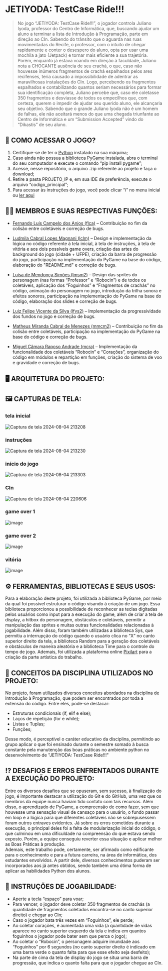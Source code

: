 # JETIYODA: TestCase Ride!!!

> No jogo “JETIYODA: TestCase Ride!!!”, o jogador controla Juliano Iyoda, professor do Centro de Informática, que, buscando ajudar um aluno a terminar a lista de Introdução à Programação, parte em direção ao CIn. Sabendo do trânsito que o aguarda nas ruas movimentadas do Recife, o professor, com o intuito de chegar rapidamente e conter o desespero do aluno, opta por usar uma mochila a jato (Jetpack) e tornar mais eficiente a sua trajetória. Porém, enquanto já estava voando em direção à faculdade, Juliano nota a CHOCANTE ausência de seu crachá, o que, caso não houvesse inúmeros fragmentos de crachá espalhados pelos ares recifenses, teria causado a impossibilidade de adentrar as maravilhosas instalações do CIn. Logo, percebendo os fragmentos espalhados e contabilizando quantos seriam necessários para formar sua identificação completa, Juliano percebe que, caso ele coletasse 350 fragmentos e desviasse de todos os empecilhos que, com certeza, querem o impedir de ajudar seu querido aluno, ele alcançaria seu objetivo. Sabendo que o grande Juliano Iyoda não é um homem de falhas, ele não aceitará menos do que uma chegada triunfante ao Centro de Informática e um “Submission Accepted” vindo do “Dikastis” de seu aluno.

## 🔎 COMO ACESSAR O JOGO?
1.	Certifique-se de ter o [Python](https://www.python.org/) instalado na sua máquina;
2.	Caso ainda não possua a biblioteca [PyGame](https://www.pygame.org/) instalada, abra o terminal do seu computador e execute o comando “pip install pygame”;
3.	Acesse, nesse repositório, o arquivo .zip referente ao projeto e faça o download;
4.	Retire a pasta PROJETO_IP e, em sua IDE de preferência, execute o arquivo “codigo_principal”;
5.	Para acessar às instruções do jogo, você pode clicar “i” no menu inicial ou [ler aqui](https://github.com/ludmagz/grupo6-JETIYODA/blob/main/README.md#-instru%C3%A7%C3%B5es-de-jogabilidade)

## 👩‍💻 MEMBROS E SUAS RESPECTIVAS FUNÇÕES:
- [Fernando Luís Campelo dos Anjos (flca)](https://github.com/flca-cin) –
Contribuição no fim da colisão entre coletáveis e correção de bugs.

- [Ludmila Cabral Lopes Magnani (lclm)](https://github.com/ludmagz) –
Design e implementação da lógica no código referente à tela inicial, à tela de instruções, à tela de vitória e aos dois possíveis game overs, criação das artes do background do jogo (cidade + UFPE), criação da barra de progressão do jogo, participação na implementação do PyGame na base do código, elaboração do "README.md" e correção de bugs.

- [Luísa de Mendonça Simões (lmsm2)](https://github.com/lmsm2) –
Design das sprites do personagem (nas formas “Professor” e “Robocin”) e de todos os coletáveis, aplicação dos “Foguinhos” e “Fragmentos de crachás” no código, animação do personagem no jogo, introdução da trilha sonora e efeitos sonoros, participação na implementação do PyGame na base do código, elaboração dos slides e correção de bugs.


- [Luiz Felipe Vicente da Silva (lfvs2)](https://github.com/lfvs2) –
Implementação da progressividade dos fundos no jogo e correção de bugs.


- [Matheus Miranda Cabral de Menezes (mmcm2)](https://github.com/mmcm2-cin) –
Contribuição no fim da colisão entre coletáveis, participação na implementação do PyGame na base do código e correção de bugs.



- [Miguel Câmara Raposo Andrade (mcra)](https://github.com/mcra3287) –
Implementação da funcionalidade dos coletáveis “Robocin” e “Corações”, organização do código em módulos e repartição em funções, criação do sistema de voo e gravidade e correção de bugs.




## 🖥️ ARQUITETURA DO PROJETO:


## 🖼️ CAPTURAS DE TELA:
### tela inicial
![Captura de tela 2024-08-04 213208](https://github.com/user-attachments/assets/119f9164-38e7-43d3-8c5c-1e7b117cb9b0)
### instruções
![Captura de tela 2024-08-04 213230](https://github.com/user-attachments/assets/a62ad060-4c63-402d-a661-06e4f14d17db)
### início do jogo
![Captura de tela 2024-08-04 213303](https://github.com/user-attachments/assets/83a44437-8cf1-40cf-8f40-cd4aeb7d5aec)
### CIn
![Captura de tela 2024-08-04 220606](https://github.com/user-attachments/assets/3fd574ad-b40d-48b1-b858-7816b9a371df)
### game over 1
![image](https://github.com/user-attachments/assets/428bbf7d-836d-44da-8d69-f9f305746317)
### game over 2
![image](https://github.com/user-attachments/assets/05ae47a4-9397-4078-86b6-1789e34dd39a)

### vitória
![image](https://github.com/user-attachments/assets/76d38980-66fa-4337-beeb-5ccf125490a8)







## ⚙️ FERRAMENTAS, BIBLIOTECAS E SEUS USOS:
Para a elaboração deste projeto, foi utilizada a biblioteca PyGame, por meio da qual foi possível estruturar o código visando à criação de um jogo. Essa biblioteca proporcionou a possibilidade de reconhecer as teclas digitadas pelos usuários como input para a execução do game, além de criar a tela de display, a hitbox do personagem, obstáculos e coletáveis, permitir a manipulação das sprites e muitas outras funcionalidades relacionadas à jogabilidade. Além disso, foram também utilizadas a biblioteca Sys, que permitiu a interrupção do código quando o usuário clica no “X” no canto superior direito da tela, a biblioteca Random para a geração dos coletáveis e obstáculos de maneira aleatória e a biblioteca Time para o controle do tempo de jogo.  Ademais, foi utilizada a plataforma online [Pixilart](https://www.pixilart.com/) para a criação da parte artística do trabalho.




## 📖 CONCEITOS DA DISCIPLINA UTILIZADOS NO PROJETO:
No projeto, foram utilizados diversos conceitos abordados na disciplina de Introdução à Programação, que podem ser encontrados por toda a extensão do código. Entre eles, pode-se destacar:
- Estruturas condicionais (if, elif e else);
- Laços de repetição (for e while);
- Listas e Tuplas;
- Funções;

Desse modo, é perceptível o caráter educativo da disciplina, permitindo ao grupo aplicar o que foi ensinado durante o semestre somado à busca constante pela manutenção das boas práticas no ambiente python no desenvolvimento de "JETIYODA: TestCase Ride!!!"

## ⁉️ DESAFIOS E ERROS ENFRENTADOS DURANTE A EXECUÇÃO DO PROJETO:

Entre os diversos desafios que se opuseram, sem sucesso, à finalização do jogo, é importante destacar a utilização do Git e do GitHub, uma vez que os membros da equipe nunca haviam tido contato com tais recursos. Além disso, o aprendizado de PyGame, a compreensão de como fazer, sem que houvesse uma sensação visual de cansaço para o usuário, o fundo passar em loop e a lógica para que diferentes coletáveis não se sobrepusessem foram outros entraves evidentes.
Já sobre os erros cometidos durante a execução, o principal deles foi a falta de modularização inicial do código, o que culminou em uma dificuldade na compreensão do que estava sendo exposto. Porém, a equipe conseguiu reverter essa situação e aplicar melhor as Boas Práticas à produção.  
Ademais, este trabalho pode, certamente, ser afirmado como edificante para o conhecimento e para a futura carreira, na área de informática, dos estudantes envolvidos. A partir dele, diversos conhecimentos puderam ser incorporados aos já antes obtidos, sendo também uma ótima forma de aplicar as habilidades Python dos alunos.



## 🏁 INSTRUÇÕES DE JOGABILIDADE:

- Aperte a tecla “espaço” para voar;
- Para vencer, o jogador deve coletar 350 fragmentos de crachás (a quantidade de fragmentos coletados encontra-se no canto superior direito) e chegar ao CIn;
- Caso o jogador bata três vezes em “Foguinhos”, ele perde;
- Ao coletar corações, é aumentada uma vida (a quantidade de vidas aparece no canto superior esquerdo da tela e indica em quantos foguinhos o jogador pode bater sem que perca o jogo);
- Ao coletar o “Robocin”, o personagem adquire imunidade aos “Foguinhos” por 6 segundos (no canto superior direito é indicado em uma barra verde o quanto falta para que esse efeito seja desfeito);
- Na parte de cima da tela de display do jogo se situa uma barra de progressão, que indica o quanto falta para que o jogador chegue ao CIn.





